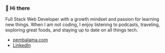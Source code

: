 

### 👋  Hi there

Full Stack Web Developer with a growth mindset and passion for learning new things. When I am not coding, I enjoy listening to podcasts, traveling, exploring great foods, and staying up to date on all things tech. 



 - [pembalama.com](https://pembalama.com)
 - [LinkedIn](https://linkedin.com/in/pembalama)


